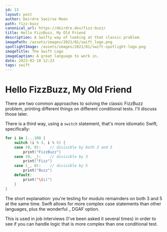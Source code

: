 ```yaml
---
id: 13
layout: post
author: Deirdre Saoirse Moen
path: fizz-buzz
canonical_url: https://deirdre.dev/fizz-buzz/
title: Hello FizzBuzz, My Old Friend
description: A Swifty way of looking at that classic problem.
imagePath: /assets/images/2021/01/swift_logo.png
spotlightImage: /assets/images/2021/01/swift-spotlight-logo.png
imageTitle: The Swift Logo
imageCaption: A great language to work in.
date: 2023-02-18 12:23
tags: swift
---
```

#  Hello FizzBuzz, My Old Friend

There are two common approaches to solving the classic FizzBuzz problem, printing different things on different conditional tests. I'll discuss those later.

There is a third way, using a `switch` statement, that's more idiomatic Swift, specifically:

```swift
for i in 1...100 {
	switch (i % 3, i % 5) {
	case (0, 0):	// divisible by both 3 and 5
		print("FizzBuzz")
	case (0, _):	// divisible by 3
		print("Fizz")
	case (_, 0):	// divisible by 5
		print("Buzz")
	default:
		print("\(i)")
	}
}
```

The short explanation: you're testing for modulo remainders on both 3 and 5 at the same time. Swift allows for more complex case statements than other languages, plus the wonderful _ DGAF option.

This is used in job interviews (I've been asked it several times) in order to see if you can handle logic that is more complex than one conditional test.
